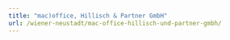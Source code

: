 ```yaml
---
title: "mac)office, Hillisch & Partner GmbH"
url: /wiener-neustadt/mac-office-hillisch-und-partner-gmbh/
---
```

